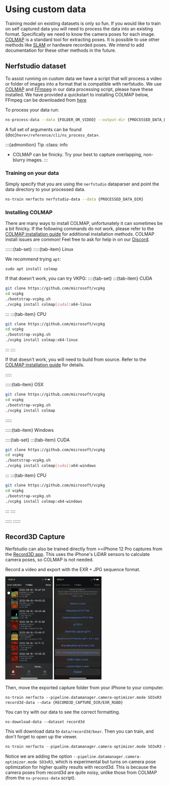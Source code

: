 # Using custom data

Training model on existing datasets is only so fun. If you would like to train on self captured data you will need to process the data into an existing format. Specifically we need to know the camera poses for each image. [COLMAP](https://github.com/colmap/colmap) is a standard tool for extracting poses. It is possible to use other methods like [SLAM](https://en.wikipedia.org/wiki/Simultaneous_localization_and_mapping) or hardware recorded poses. We intend to add documentation for these other methods in the future.

## Nerfstudio dataset

To assist running on custom data we have a script that will process a video or folder of images into a format that is compatible with nerfstudio. We use [COLMAP](https://colmap.github.io) and [FFmpeg](https://ffmpeg.org/download.html) in our data processing script, please have these installed. We have provided a quickstart to installing COLMAP below, FFmpeg can be downloaded from [here](https://ffmpeg.org/download.html)

To process your data run:

```bash
ns-process-data --data {FOLDER_OR_VIDEO} --output-dir {PROCESSED_DATA_DIR}
```

A full set of arguments can be found {doc}`here</reference/cli/ns_process_data>`.

:::{admonition} Tip
:class: info

- COLMAP can be finicky. Try your best to capture overlapping, non-blurry images.
  :::

### Training on your data

Simply specify that you are using the `nerfstudio` dataparser and point the data directory to your processed data.

```bash
ns-train nerfacto nerfstudio-data --data {PROCESSED_DATA_DIR}
```

### Installing COLMAP

There are many ways to install COLMAP, unfortunately it can sometimes be a bit finicky. If the following commands do not work, please refer to the [COLMAP installation guide](https://colmap.github.io/install.html) for additional installation methods. COLMAP install issues are common! Feel free to ask for help in on our [Discord](https://discord.gg/NHGtYRAW).

::::::{tab-set}
:::::{tab-item} Linux

We recommend trying `apt`:

```
sudo apt install colmap
```

If that doesn't work, you can try VKPG:
::::{tab-set}
:::{tab-item} CUDA

```bash
git clone https://github.com/microsoft/vcpkg
cd vcpkg
./bootstrap-vcpkg.sh
./vcpkg install colmap[cuda]:x64-linux
```

:::
:::{tab-item} CPU

```bash
git clone https://github.com/microsoft/vcpkg
cd vcpkg
./bootstrap-vcpkg.sh
./vcpkg install colmap:x64-linux
```

:::
::::

If that doesn't work, you will need to build from source. Refer to the [COLMAP installation guide](https://colmap.github.io/install.html) for details.

:::::

:::::{tab-item} OSX

```bash
git clone https://github.com/microsoft/vcpkg
cd vcpkg
./bootstrap-vcpkg.sh
./vcpkg install colmap
```

:::::

:::::{tab-item} Windows

::::{tab-set}
:::{tab-item} CUDA

```bash
git clone https://github.com/microsoft/vcpkg
cd vcpkg
./bootstrap-vcpkg.sh
./vcpkg install colmap[cuda]:x64-windows
```

:::
:::{tab-item} CPU

```bash
git clone https://github.com/microsoft/vcpkg
cd vcpkg
./bootstrap-vcpkg.sh
./vcpkg install colmap:x64-windows
```

:::
::::

:::::
::::::

## Record3D Capture

Nerfstudio can also be trained directly from >=iPhone 12 Pro captures from the [Record3D app](https://record3d.app/). This uses the iPhone's LiDAR sensors to calculate camera poses, so COLMAP is not needed. 

Record a video and export with the EXR + JPG sequence format. 

<img src="imgs/record_3d_video_selection.png" width=150>
<img src="imgs/record_3d_export_selection.png" width=150>

Then, move the exported capture folder from your iPhone to your computer.
```
ns-train nerfacto --pipeline.datamanager.camera-optimizer.mode SO3xR3 record3d-data --data {RECORD3D_CAPTURE_DIR/EXR_RGBD}
```

You can try with our data to see the correct formatting.

```shell
ns-download-data --dataset record3d
```

This will download data to `data/record3d/bear`. Then you can train, and don't forget to open up the viewer.

```python
ns-train nerfacto --pipeline.datamanager.camera-optimizer.mode SO3xR3 record3d-data --data data/record3d/bear
```

Notice we are adding the option `--pipeline.datamanager.camera-optimizer.mode SO3xR3`, which is experimental but turns on camera pose optimization for higher quality results with record3d. This is because the camera poses from record3d are quite noisy, unlike those from COLMAP (from the `ns-process-data` script).
